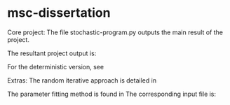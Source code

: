 # msc-dissertation

Core project:
The file stochastic-program.py outputs the main result of the project.

The resultant project output is:

For the deterministic version, see 

Extras:
The random iterative approach is detailed in 

The parameter fitting method is found in 
The corresponding input file is:


